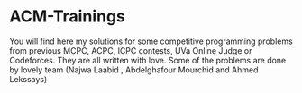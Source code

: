 # ACM-Trainings
You will find here my solutions for some competitive programming problems from previous MCPC, ACPC, ICPC contests, UVa Online Judge or Codeforces.
They are all written with love.
Some of the problems are done by lovely team (Najwa Laabid , Abdelghafour Mourchid and Ahmed Lekssays)
